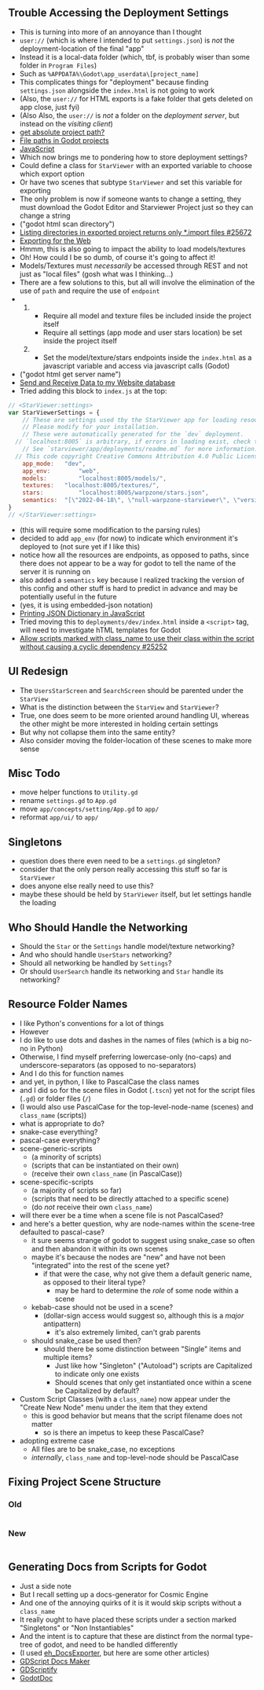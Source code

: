 
## Trouble Accessing the Deployment Settings
- This is turning into more of an annoyance than I thought
- `user://` (which is where I intended to put `settings.json`) is *not* the deployment-location of the final "app"
- Instead it is a local-data folder (which, tbf, is probably wiser than some folder in `Program Files`)
- Such as `%APPDATA%\Godot\app_userdata\[project_name]`
- This complicates things for "deployment" because finding `settings.json` alongside the `index.html` is not going to work
- (Also, the `user://` for HTML exports is a fake folder that gets deleted on app close, just fyi)
- (Also Also, the `user://` is *not* a folder on the *deployment server*, but instead on the *visiting client*)
- [get absolute project path?](https://godotengine.org/qa/55759/get-absolute-project-path)
- [File paths in Godot projects](https://docs.godotengine.org/en/stable/tutorials/io/data_paths.html)
- [JavaScript](https://docs.godotengine.org/en/stable/classes/class_javascript.html#class-javascript-method-get-interface)
- Which now brings me to pondering how to store deployment settings?
- Could define a class for `StarViewer` with an exported variable to choose which export option
- Or have two scenes that subtype `StarViewer` and set this variable for exporting
- The only problem is now if someone wants to change a setting, they must download the Godot Editor and Starviewer Project just so they can change a string
- ("godot html scan directory")
- [Listing directories in exported project returns only *.import files #25672](https://github.com/godotengine/godot/issues/25672)
- [Exporting for the Web](https://docs.godotengine.org/en/stable/tutorials/export/exporting_for_web.html)
- Hmmm, this is also going to impact the ability to load models/textures
- Oh! How could I be so dumb, of course it's going to affect it!
- Models/Textures must *necessarily* be accessed through REST and not just as "local files" (gosh what was I thinking...)
- There are a few solutions to this, but all will involve the elimination of the use of `path` and require the use of `endpoint`
- 1.  - Require all model and texture files be included inside the project itself
      - Require all settings (app mode and user stars location) be set inside the project itself
  2.  - Set the model/texture/stars endpoints inside the `index.html` as a javascript variable and access via javascript calls (Godot)
- ("godot html get server name")
- [Send and Receive Data to my Website database](https://godotengine.org/qa/64824/send-and-receive-data-to-my-website-database)
- Tried adding this block to `index.js` at the top:
```javascript
// <StarViewer:settings>
var StarViewerSettings = {
	// These are settings used tby the StarViewer app for loading resources.
	// Please modify for your installation.
	// These were automatically generated for the `dev` deployment.
  // `localhost:8005` is arbitrary, if errors in loading exist, check the serving port!
	// See `starviewer/app/deployments/readme.md` for more information.
  // This code copyright Creative Commons Attribution 4.0 Public License.
	app_mode: 	"dev",
	app_env: 		"web",
	models: 		"localhost:8005/models/",
	textures: 	"localhost:8005/textures/",
	stars: 			"localhost:8005/warpzone/stars.json",
	semantics: 	"[\"2022-04-18\", \"null-warpzone-starviewer\", \"version-1\"]"
}
// </StarViewer:settings>
```
- (this will require some modification to the parsing rules)
- decided to add `app_env` (for now) to indicate which environment it's deployed to (not sure yet if I like this)
- notice how all the resources are endpoints, as opposed to paths, since there does not appear to be a way for godot to tell the name of the server it is running on
- also added a `semantics` key because I realized tracking the version of this config and other stuff is hard to predict in advance and may be potentially useful in the future
- (yes, it is using embedded-json notation)
- [Printing JSON Dictionary in JavaScript](https://stackoverflow.com/questions/18928558/printing-json-dictionary-in-javascript)
- Tried moving this to `deployments/dev/index.html` inside a `<script>` tag, will need to investigate hTML templates for Godot
- [Allow scripts marked with class_name to use their class within the script without causing a cyclic dependency #25252](https://github.com/godotengine/godot/issues/25252)

## UI Redesign
- The `UsersStarScreen` and `SearchScreen` should be parented under the `StarView`
- What is the distinction between the `StarView` and `StarViewer`?
- True, one does seem to be more oriented around handling UI, whereas the other might be more interested in holding certain settings
- But why not collapse them into the same entity?
- Also consider moving the folder-location of these scenes to make more sense

## Misc Todo
- move helper functions to `Utility.gd`
- rename `settings.gd` to `App.gd`
- move `app/concepts/setting/App.gd` to `app/`
- reformat `app/ui/` to `app/`

## Singletons
- question does there even need to be a `settings.gd` singleton?
- consider that the only person really accessing this stuff so far is `StarViewer`
- does anyone else really need to use this?
- maybe these should be held by `StarViewer` itself, but let settings handle the loading

## Who Should Handle the Networking
- Should the `Star` or the `Settings` handle model/texture networking?
- And who should handle `UserStars` networking?
- Should all networking be handled by `Settings`?
- Or should `UserSearch` handle its networking and `Star` handle its networking?

## Resource Folder Names
- I like Python's conventions for a lot of things
- However
- I do like to use dots and dashes in the names of files (which is a big no-no in Python)
- Otherwise, I find myself preferring lowercase-only (no-caps) and underscore-separators (as opposed to no-separators)
- And I do this for function names
- and yet, in python, I like to PascalCase the class names
- and I did so for the scene files in Godot (`.tscn`) yet not for the script files (`.gd`) or folder files (`/`)
- (I would also use PascalCase for the top-level-node-name (scenes) and `class_name` (scripts))
- what is appropriate to do?
- snake-case everything?
- pascal-case everything?
- scene-generic-scripts
	- (a minority of scripts)
	- (scripts that can be instantiated on their own)
	- (receive their own `class_name` (in PascalCase))
- scene-specific-scripts
	- (a majority of scripts so far)
	- (scripts that need to be directly attached to a specific scene)
	- (do *not* receive their own `class_name`)
- will there ever be a time when a scene file is not PascalCased?
- and here's a better question, why are node-names within the scene-tree defaulted to pascal-case?
	- it sure seems strange of godot to suggest using snake_case so often and then abandon it within its own scenes
	- maybe it's because the nodes are "new" and have not been "integrated" into the rest of the scene yet?
		- if that were the case, why not give them a default generic name, as opposed to their literal type?
			- may be hard to determine the *role* of some node within a scene
	- kebab-case should not be used in a scene?
		- (dollar-sign access would suggest so, although this is a *major* antipattern)
			- it's also extremely limited, can't grab parents
	- should snake_case be used then?
		- should there be some distinction between "Single" items and multiple items?
			- Just like how "Singleton" ("Autoload") scripts are Capitalized to indicate only one exists
			- Should scenes that only get instantiated once within a scene be Capitalized by default?
- Custom Script Classes (with a `class_name`) now appear under the "Create New Node" menu under the item that they extend
	- this is good behavior but means that the script filename does not matter
		- so is there an impetus to keep these PascalCase?
- adopting extreme case
	- All files are to be snake_case, no exceptions
	- *internally*, `class_name` and top-level-node should be PascalCase

## Fixing Project Scene Structure

### Old
```yaml
```

### New
```yaml
```

## Generating Docs from Scripts for Godot
- Just a side note
- But I recall setting up a docs-generator for Cosmic Engine
- And one of the annoying quirks of it is it would skip scripts without a `class_name`
- It really ought to have placed these scripts under a section marked "Singletons" or "Non Instantiables"
- And the intent is to capture that these are distinct from the normal type-tree of godot, and need to be handled differently
- (I used [eh_DocsExporter](https://github.com/eh-jogos/eh_DocsExporter), but here are some other articles)
- [GDScript Docs Maker](https://github.com/GDQuest/gdscript-docs-maker)
- [GDScriptify](https://github.com/hiulit/GDScriptify)
- [GodotDoc](https://github.com/Dragoncraft89/godotdoc)
